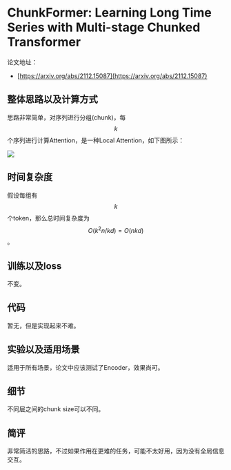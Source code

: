# ChunkFormer: Learning Long Time Series with Multi-stage Chunked Transformer

论文地址：

- [https://arxiv.org/abs/2112.15087](https://arxiv.org/abs/2112.15087)



## 整体思路以及计算方式

思路非常简单，对序列进行分组(chunk)，每$$k$$个序列进行计算Attention，是一种Local Attention，如下图所示：

![](../.Photo/Sparse_And_LowRank/4.jpg)



## 时间复杂度

假设每组有$$k$$个token，那么总时间复杂度为$$O(k^2 n/k d)=O(nkd)$$。



## 训练以及loss

不变。



## 代码

暂无，但是实现起来不难。



## 实验以及适用场景

适用于所有场景，论文中应该测试了Encoder，效果尚可。



## 细节

不同层之间的chunk size可以不同。



## 简评

非常简洁的思路，不过如果作用在更难的任务，可能不太好用，因为没有全局信息交互。

